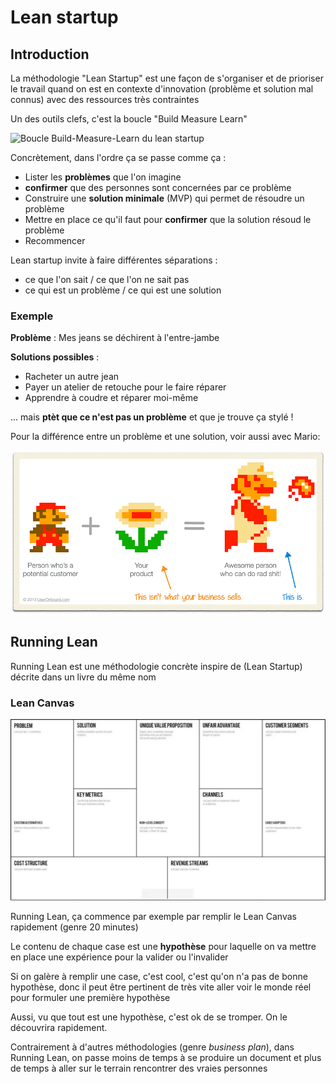 # Lean startup

## Introduction 

La méthodologie "Lean Startup" est une façon de s'organiser et de prioriser le travail quand on est en contexte d'innovation (problème et solution mal connus) avec des ressources très contraintes

Un des outils clefs, c'est la boucle "Build Measure Learn"

![Boucle Build-Measure-Learn du lean startup](http://theleanstartup.com/images/methodology_innovation.jpg)

Concrètement, dans l'ordre ça se passe comme ça :
- Lister les **problèmes** que l'on imagine
- **confirmer** que des personnes sont concernées par ce problème
- Construire une **solution minimale** (MVP) qui permet de résoudre un problème
- Mettre en place ce qu'il faut pour **confirmer** que la solution résoud le problème
- Recommencer

Lean startup invite à faire différentes séparations : 
- ce que l'on sait / ce que l'on ne sait pas
- ce qui est un problème / ce qui est une solution

<!-- "Réussite par le non-échec" -->

### Exemple

**Problème** : Mes jeans se déchirent à l'entre-jambe

**Solutions possibles** : 
- Racheter un autre jean
- Payer un atelier de retouche pour le faire réparer
- Apprendre à coudre et réparer moi-même

... mais **ptèt que ce n'est pas un problème** et que je trouve ça stylé !

Pour la différence entre un problème et une solution, voir aussi avec Mario:

![Mario + flower = mario throwing fireball. You're not selling the flower, you're selling the fire ball](./lean/mario-flower.png)


## Running Lean

Running Lean est une méthodologie concrète inspire de (Lean Startup) décrite dans un livre du même nom

### Lean Canvas

![Lean Canvas](./lean/Lean-Canvas.jpg)

Running Lean, ça commence par exemple par remplir le Lean Canvas rapidement (genre 20 minutes)

Le contenu de chaque case est une **hypothèse** pour laquelle on va mettre en place une expérience pour la valider ou l'invalider

Si on galère à remplir une case, c'est cool, c'est qu'on n'a pas de bonne hypothèse, donc il peut être pertinent de très vite aller voir le monde réel pour formuler une première hypothèse

Aussi, vu que tout est une hypothèse, c'est ok de se tromper. On le découvrira rapidement.

Contrairement à d'autres méthodologies (genre *business plan*), dans Running Lean, on passe moins de temps à se produire un document et plus de temps à aller sur le terrain rencontrer des vraies personnes